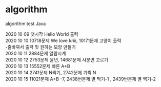 # algorithm
algorithm test
Java

2020 10 09 첫시작  Hello World 출력 <br>
2020 10 10  10718문제 We love kriii, 10171문제 고양이  출력 <br>
-줄바꿔서 출력 및 원하는 모양 만들기 <br>
2020 10 11 2884문제 알람시계  <br>
2020 10 12 2753문제 윤년, 14681문제 사분면 고르기 <br>
2020 10 13 15552문제 빠른 A+B <br>
2020 10 14 2741문제 N찍기, 2742문제 기찍 N <br>
2020 10 15 11021문제 A+B -7,  2438번문제 별 찍기-1 , 2439번문제 별 찍기-2 <br>
